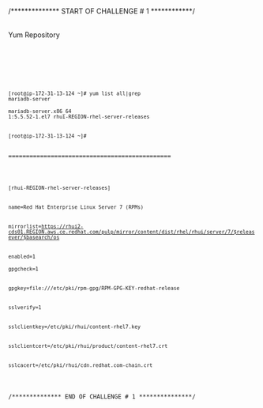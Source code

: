 <br>/************** START OF CHALLENGE # 1 ************/</br>

<br>Yum Repository</br>
<br></br>
<br><code>

<br><code>[root@ip-172-31-13-124 ~]# yum list all|grep mariadb-server</code></br>
<br><code>mariadb-server.x86_64       1:5.5.52-1.el7      rhui-REGION-rhel-server-releases</code></br>
<br><code>[root@ip-172-31-13-124 ~]#</code></br>
<br>==============================================</br>

<br><code>[rhui-REGION-rhel-server-releases]</code></br>
<br><code>name=Red Hat Enterprise Linux Server 7 (RPMs)</code></br>
<br><code>mirrorlist=https://rhui2-cds01.REGION.aws.ce.redhat.com/pulp/mirror/content/dist/rhel/rhui/server/7/$releasever/$basearch/os</code></br>
<br><code>enabled=1</code></br>
<br><code>gpgcheck=1</code></br>
<br><code>gpgkey=file:///etc/pki/rpm-gpg/RPM-GPG-KEY-redhat-release</code></br>
<br><code>sslverify=1</code></br>
<br><code>sslclientkey=/etc/pki/rhui/content-rhel7.key</code></br>
<br><code>sslclientcert=/etc/pki/rhui/product/content-rhel7.crt</code></br>
<br><code>sslcacert=/etc/pki/rhui/cdn.redhat.com-chain.crt</code></br>



<br>/************** END OF CHALLENGE # 1 ***************/</br>